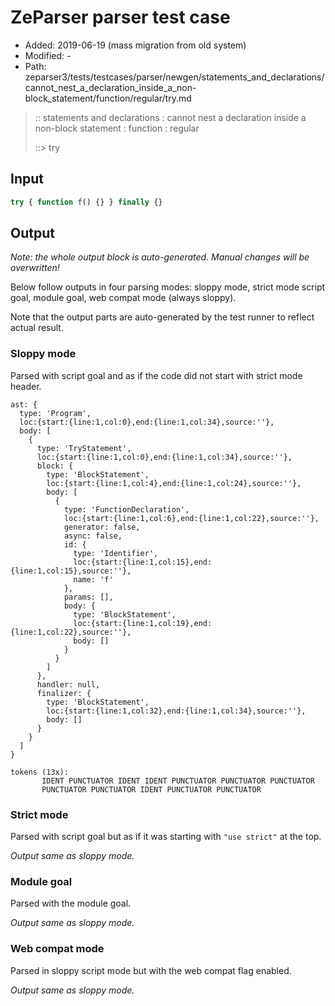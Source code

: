 # ZeParser parser test case

- Added: 2019-06-19 (mass migration from old system)
- Modified: -
- Path: zeparser3/tests/testcases/parser/newgen/statements_and_declarations/cannot_nest_a_declaration_inside_a_non-block_statement/function/regular/try.md

> :: statements and declarations : cannot nest a declaration inside a non-block statement : function : regular
>
> ::> try

## Input

`````js
try { function f() {} } finally {}
`````

## Output

_Note: the whole output block is auto-generated. Manual changes will be overwritten!_

Below follow outputs in four parsing modes: sloppy mode, strict mode script goal, module goal, web compat mode (always sloppy).

Note that the output parts are auto-generated by the test runner to reflect actual result.

### Sloppy mode

Parsed with script goal and as if the code did not start with strict mode header.

`````
ast: {
  type: 'Program',
  loc:{start:{line:1,col:0},end:{line:1,col:34},source:''},
  body: [
    {
      type: 'TryStatement',
      loc:{start:{line:1,col:0},end:{line:1,col:34},source:''},
      block: {
        type: 'BlockStatement',
        loc:{start:{line:1,col:4},end:{line:1,col:24},source:''},
        body: [
          {
            type: 'FunctionDeclaration',
            loc:{start:{line:1,col:6},end:{line:1,col:22},source:''},
            generator: false,
            async: false,
            id: {
              type: 'Identifier',
              loc:{start:{line:1,col:15},end:{line:1,col:15},source:''},
              name: 'f'
            },
            params: [],
            body: {
              type: 'BlockStatement',
              loc:{start:{line:1,col:19},end:{line:1,col:22},source:''},
              body: []
            }
          }
        ]
      },
      handler: null,
      finalizer: {
        type: 'BlockStatement',
        loc:{start:{line:1,col:32},end:{line:1,col:34},source:''},
        body: []
      }
    }
  ]
}

tokens (13x):
       IDENT PUNCTUATOR IDENT IDENT PUNCTUATOR PUNCTUATOR PUNCTUATOR
       PUNCTUATOR PUNCTUATOR IDENT PUNCTUATOR PUNCTUATOR
`````

### Strict mode

Parsed with script goal but as if it was starting with `"use strict"` at the top.

_Output same as sloppy mode._

### Module goal

Parsed with the module goal.

_Output same as sloppy mode._

### Web compat mode

Parsed in sloppy script mode but with the web compat flag enabled.

_Output same as sloppy mode._
